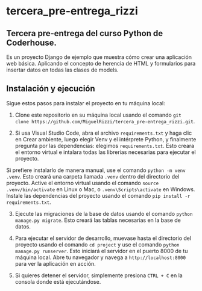 # tercera_pre-entrega_rizzi

## Tercera pre-entrega del curso Python de Coderhouse.

Es un proyecto Django de ejemplo que muestra cómo crear una aplicación web básica. Aplicando el concepto de herencia de HTML y formularios para insertar datos en todas las clases de models.

## Instalación y ejecución

Sigue estos pasos para instalar el proyecto en tu máquina local:

1. Clone este repositorio en su máquina local usando el comando `git clone https://github.com/MiguelRizzi/tercera_pre-entrega_rizzi.git`.

2. Si usa Visual Studio Code, abra el archivo `requirements.txt` y haga clic en Crear ambiente, luego elegir Venv y el intérprete Python, y finalmente pregunta por las dependencias: elegimos `requirements.txt`. Esto creara el entorno virtual e intalara todas las librerias necesarias para ejecutar el proyecto.

Si prefiere instalarlo de manera manual, use el comando `python -m venv .venv`. Esto creará una carpeta llamada `.venv` dentro del directorio del proyecto.
Active el entorno virtual usando el comando `source .venv/bin/activate` en Linux o Mac, o `.venv\Scripts\activate` en Windows.
Instale las dependencias del proyecto usando el comando `pip install -r requirements.txt`. 

3. Ejecute las migraciones de la base de datos usando el comando `python manage.py migrate`. Esto creará las tablas necesarias en la base de datos.


4. Para ejecutar el servidor de desarrollo, muevase hasta el directorio del proyecto usando el comando `cd project` y use el comando `python manage.py runserver`. Esto iniciará el servidor en el puerto 8000 de tu máquina local. Abre tu navegador y navega a `http://localhost:8000` para ver la aplicación en acción.

5. Si quieres detener el servidor, simplemente presiona `CTRL + C` en la consola donde está ejecutándose.

